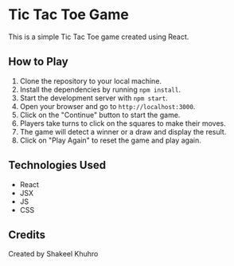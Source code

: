 # Tic Tac Toe Game

This is a simple Tic Tac Toe game created using React.

## How to Play

1. Clone the repository to your local machine.
2. Install the dependencies by running `npm install`.
3. Start the development server with `npm start`.
4. Open your browser and go to `http://localhost:3000`.
5. Click on the "Continue" button to start the game.
6. Players take turns to click on the squares to make their moves.
7. The game will detect a winner or a draw and display the result.
8. Click on "Play Again" to reset the game and play again.

## Technologies Used

- React
- JSX
- JS
- CSS

## Credits

Created by Shakeel Khuhro
